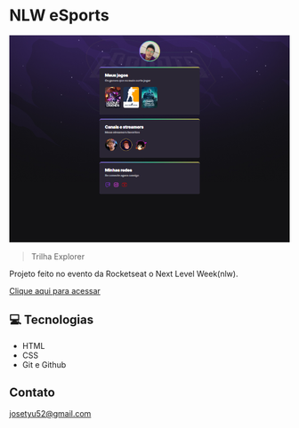 # NLW eSports 

![preview](./.github/preview.png)

> Trilha Explorer

Projeto feito no evento da Rocketseat o Next Level Week(nlw).

[Clique aqui para acessar](https://JoseMarcolino1.github.io/nlw-esports-explorer)


## 💻 Tecnologias 
- HTML
- CSS
- Git e Github

## Contato
josetyu52@gmail.com
